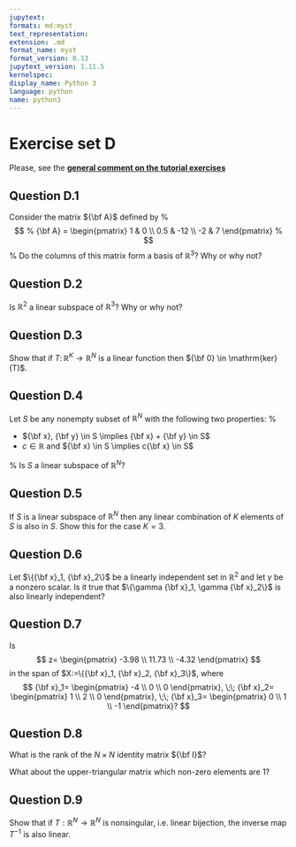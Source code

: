 ```yaml
---
jupytext:
formats: md:myst
text_representation:
extension: .md
format_name: myst
format_version: 0.13
jupytext_version: 1.11.5
kernelspec:
display_name: Python 3
language: python
name: python3
---
```


# Exercise set D

Please, see the 
[**general comment on the tutorial exercises**](02.exercises.A.md)

## Question D.1

Consider the matrix ${\bf A}$ defined by
%
$$
%
{\bf A} = 
\begin{pmatrix}
1 & 0 \\
0.5 & -12 \\
-2 & 7 
\end{pmatrix}
%
$$
%
Do the columns of this matrix form a basis of $\mathbb{R}^3$? Why or why not?

## Question D.2

Is $\mathbb{R}^2$ a linear subspace of $\mathbb{R}^3$? Why or why not?

## Question D.3

Show that if $T \colon \mathbb{R}^K \to \mathbb{R}^N$ is a linear function then ${\bf 0} \in \mathrm{ker}(T)$.

## Question D.4

Let $S$ be any nonempty subset of $\mathbb{R}^N$ with the following two
properties:
%
- ${\bf x}, {\bf y} \in S \implies {\bf x} + {\bf y} \in S$
- $c \in \mathbb{R}$ and ${\bf x} \in S \implies c{\bf x} \in S$

%
Is $S$ a linear subspace of $\mathbb{R}^N$? 

## Question D.5

If $S$ is a linear subspace of $\mathbb{R}^N$ then any linear combination of $K$
elements of $S$ is also in $S$. Show this for the case $K = 3$.

## Question D.6

Let $\{{\bf x}_1, {\bf x}_2\}$ be a linearly independent set in $\mathbb{R}^2$ and let
$\gamma$ be a nonzero scalar. Is it true that $\{\gamma {\bf x}_1, \gamma
{\bf x}_2\}$ is also linearly independent?

## Question D.7

Is 
$$
z=
\begin{pmatrix}
-3.98 \\
11.73 \\
-4.32
\end{pmatrix}
$$
in the span of $X:=\{{\bf x}_1, {\bf x}_2, {\bf x}_3\}$, where
$$
{\bf x}_1=
\begin{pmatrix}
-4 \\
0 \\
0
\end{pmatrix},
\;\;
{\bf x}_2=
\begin{pmatrix}
1 \\
2 \\
0
\end{pmatrix},
\;\;
{\bf x}_3=
\begin{pmatrix}
0 \\
1 \\
-1
\end{pmatrix}?
$$

## Question D.8

What is the rank of the $N \times N$ identity matrix ${\bf I}$?

What about the upper-triangular matrix which non-zero elements are $1$?

## Question D.9

Show that if $T: \mathbb{R}^N \to \mathbb{R}^N$ is nonsingular, i.e. linear bijection, the inverse map $T^{-1}$ is also linear.


